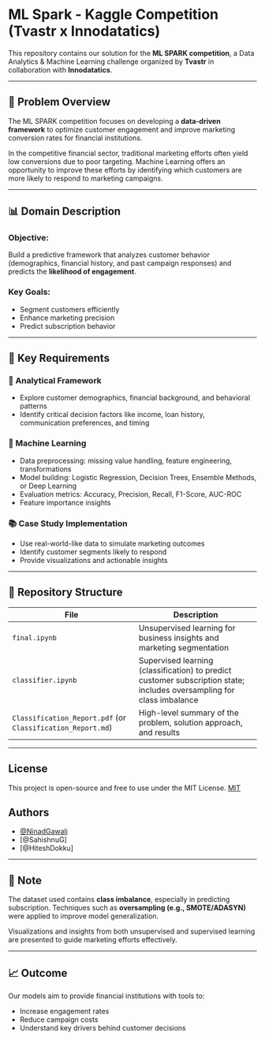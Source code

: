 # ML Spark - Kaggle Competition (Tvastr x Innodatatics)

This repository contains our solution for the **ML SPARK competition**, a Data Analytics & Machine Learning challenge organized by **Tvastr** in collaboration with **Innodatatics**.

---

## 🧠 Problem Overview

The ML SPARK competition focuses on developing a **data-driven framework** to optimize customer engagement and improve marketing conversion rates for financial institutions.

In the competitive financial sector, traditional marketing efforts often yield low conversions due to poor targeting. Machine Learning offers an opportunity to improve these efforts by identifying which customers are more likely to respond to marketing campaigns.

---

## 📊 Domain Description

### Objective:
Build a predictive framework that analyzes customer behavior (demographics, financial history, and past campaign responses) and predicts the **likelihood of engagement**.

### Key Goals:
- Segment customers efficiently
- Enhance marketing precision
- Predict subscription behavior

---

## 📌 Key Requirements

### 🔎 Analytical Framework
- Explore customer demographics, financial background, and behavioral patterns
- Identify critical decision factors like income, loan history, communication preferences, and timing

### 🤖 Machine Learning
- Data preprocessing: missing value handling, feature engineering, transformations
- Model building: Logistic Regression, Decision Trees, Ensemble Methods, or Deep Learning
- Evaluation metrics: Accuracy, Precision, Recall, F1-Score, AUC-ROC
- Feature importance insights

### 📚 Case Study Implementation
- Use real-world-like data to simulate marketing outcomes
- Identify customer segments likely to respond
- Provide visualizations and actionable insights

---

## 📂 Repository Structure

| File | Description |
|------|-------------|
| `final.ipynb` | Unsupervised learning for business insights and marketing segmentation |
| `classifier.ipynb` | Supervised learning (classification) to predict customer subscription state; includes oversampling for class imbalance |
| `Classification_Report.pdf` (or `Classification_Report.md`) | High-level summary of the problem, solution approach, and results |

---

## License
This project is open-source and free to use under the MIT License.
[MIT](https://choosealicense.com/licenses/mit/)

## Authors
- [@NinadGawali](https://github.com/NinadGawali)
- [@SahishnuG]
- [@HiteshDokku]

---

## 📌 Note

The dataset used contains **class imbalance**, especially in predicting subscription. Techniques such as **oversampling (e.g., SMOTE/ADASYN)** were applied to improve model generalization.

Visualizations and insights from both unsupervised and supervised learning are presented to guide marketing efforts effectively.

---

## 📈 Outcome

Our models aim to provide financial institutions with tools to:
- Increase engagement rates
- Reduce campaign costs
- Understand key drivers behind customer decisions

